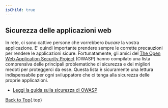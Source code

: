 ```yaml
---
isChild: true
---
```

 
## Sicurezza delle applicazioni web

In rete, ci sono cattive persone che vorrebbero _bucare_ la vostra applicazione. E' quindi importante prendere sempre le corrette precauzioni per rendere le applicazioni sicure. Fortunatamente, gli amici del [The Open Web Application Security Project][1] (OWASP) hanno compilato una lista comprensiva delle principali problematiche di sicurezza e dei migliori medoti per proteggerci da esse. Questa lista &egrave; sicuramente una lettura indispensabile per ogni sviluppatore che ci tenga alla sicurezza delle proprie applicazioni.

* [Leggi la guida sulla sicurezza di OWASP][2]

[Back to Top](#top){.top}

[1]: https://www.owasp.org/
[2]: https://www.owasp.org/index.php/Guide_Table_of_Contents

